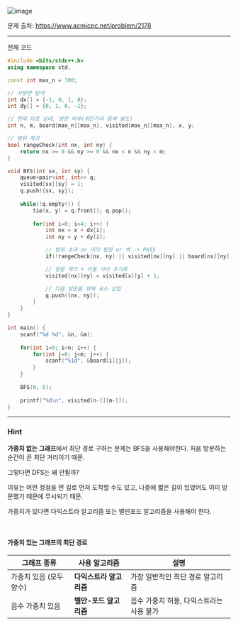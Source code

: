 ![image](https://github.com/user-attachments/assets/0643e740-5cbb-4388-a16f-0a0e521f7fb3)

문제 출처: https://www.acmicpc.net/problem/2178

---

전체 코드

```cpp
#include <bits/stdc++.h>
using namespace std;

const int max_n = 100;

// 사방면 탐색
int dx[] = {-1, 0, 1, 0};
int dy[] = {0, 1, 0, -1};

// 현재 미로 상태, 방문 여부(최단거리 탐색 용도)
int n, m, board[max_n][max_n], visited[max_n][max_n], x, y;

// 범위 체크
bool rangeCheck(int nx, int ny) {
    return nx >= 0 && ny >= 0 && nx < n && ny < m;    
} 

void BFS(int sx, int sy) {
    queue<pair<int, int>> q;
    visited[sx][sy] = 1;
    q.push({sx, sy});
    
    while(!q.empty()) {
        tie(x, y) = q.front(); q.pop();
        
        for(int i=0; i<4; i++) {
            int nx = x + dx[i];
            int ny = y + dy[i];

            // 범위 초과 or 이미 방문 or 벽 -> PASS
            if(!rangeCheck(nx, ny) || visited[nx][ny] || board[nx][ny] == 0) continue;

            // 방문 체크 + 이동 거리 초기화
            visited[nx][ny] = visited[x][y] + 1;

            // 다음 방문을 위해 요소 삽입
            q.push({nx, ny});
        }
    }
}

int main() {
    scanf("%d %d", &n, &m);
    
    for(int i=0; i<n; i++) {
        for(int j=0; j<m; j++) {
            scanf("%1d", &board[i][j]);    
        }
    }
    
    BFS(0, 0);
    
    printf("%d\n", visited[n-1][m-1]);
}
```

---

### Hint

**가중치 없는 그래프**에서 최단 경로 구하는 문제는 BFS을 사용해야한다. 처음 방문하는 순간이 곧 최단 거리이기 때문.

그렇다면 DFS는 왜 안될까?

이유는 어떤 정점을 먼 길로 먼저 도착할 수도 있고, 나중에 짧은 길이 있었어도 이미 방문했기 때문에 무시되기 때문.

가중치가 있다면 다익스트라 알고리즘 또는 벨만포드 알고리즘을 사용해야 한다.

&nbsp;

#### 가중치 있는 그래프의 최단 경로
| 그래프 종류         | 사용 알고리즘        | 설명                      |
| -------------- | -------------- | ----------------------- |
| 가중치 있음 (모두 양수) | **다익스트라 알고리즘** | 가장 일반적인 최단 경로 알고리즘      |
| 음수 가중치 있음      | **벨만-포드 알고리즘** | 음수 가중치 허용, 다익스트라는 사용 불가 |

